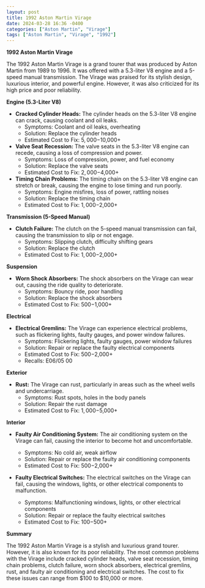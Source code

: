 ```yaml
---
layout: post
title: 1992 Aston Martin Virage
date: 2024-03-28 16:36 -0400
categories: ["Aston Martin", "Virage"]
tags: ["Aston Martin", "Virage", "1992"]
---
```

**1992 Aston Martin Virage**

The 1992 Aston Martin Virage is a grand tourer that was produced by Aston Martin from 1989 to 1996. It was offered with a 5.3-liter V8 engine and a 5-speed manual transmission. The Virage was praised for its stylish design, luxurious interior, and powerful engine. However, it was also criticized for its high price and poor reliability.

**Engine (5.3-Liter V8)**

* **Cracked Cylinder Heads:** The cylinder heads on the 5.3-liter V8 engine can crack, causing coolant and oil leaks.
  * Symptoms: Coolant and oil leaks, overheating
  * Solution: Replace the cylinder heads
  * Estimated Cost to Fix: $5,000-$10,000+
* **Valve Seat Recession:** The valve seats in the 5.3-liter V8 engine can recede, causing a loss of compression and power.
  * Symptoms: Loss of compression, power, and fuel economy
  * Solution: Replace the valve seats
  * Estimated Cost to Fix: $2,000-$4,000+
* **Timing Chain Problems:** The timing chain on the 5.3-liter V8 engine can stretch or break, causing the engine to lose timing and run poorly.
  * Symptoms: Engine misfires, loss of power, rattling noises
  * Solution: Replace the timing chain
  * Estimated Cost to Fix: $1,000-$2,000+

**Transmission (5-Speed Manual)**

* **Clutch Failure:** The clutch on the 5-speed manual transmission can fail, causing the transmission to slip or not engage.
  * Symptoms: Slipping clutch, difficulty shifting gears
  * Solution: Replace the clutch
  * Estimated Cost to Fix: $1,000-$2,000+

**Suspension**

* **Worn Shock Absorbers:** The shock absorbers on the Virage can wear out, causing the ride quality to deteriorate.
  * Symptoms: Bouncy ride, poor handling
  * Solution: Replace the shock absorbers
  * Estimated Cost to Fix: $500-$1,000+

**Electrical**

* **Electrical Gremlins:** The Virage can experience electrical problems, such as flickering lights, faulty gauges, and power window failures.
  * Symptoms: Flickering lights, faulty gauges, power window failures
  * Solution: Repair or replace the faulty electrical components
  * Estimated Cost to Fix: $500-$2,000+
  * Recalls: E06/05 00

**Exterior**

* **Rust:** The Virage can rust, particularly in areas such as the wheel wells and undercarriage.
  * Symptoms: Rust spots, holes in the body panels
  * Solution: Repair the rust damage
  * Estimated Cost to Fix: $1,000-$5,000+

**Interior**

* **Faulty Air Conditioning System:** The air conditioning system on the Virage can fail, causing the interior to become hot and uncomfortable.
  * Symptoms: No cold air, weak airflow
  * Solution: Repair or replace the faulty air conditioning components
  * Estimated Cost to Fix: $500-$2,000+

* **Faulty Electrical Switches:** The electrical switches on the Virage can fail, causing the windows, lights, or other electrical components to malfunction.
  * Symptoms: Malfunctioning windows, lights, or other electrical components
  * Solution: Repair or replace the faulty electrical switches
  * Estimated Cost to Fix: $100-$500+

**Summary**

The 1992 Aston Martin Virage is a stylish and luxurious grand tourer. However, it is also known for its poor reliability. The most common problems with the Virage include cracked cylinder heads, valve seat recession, timing chain problems, clutch failure, worn shock absorbers, electrical gremlins, rust, and faulty air conditioning and electrical switches. The cost to fix these issues can range from $100 to $10,000 or more.
